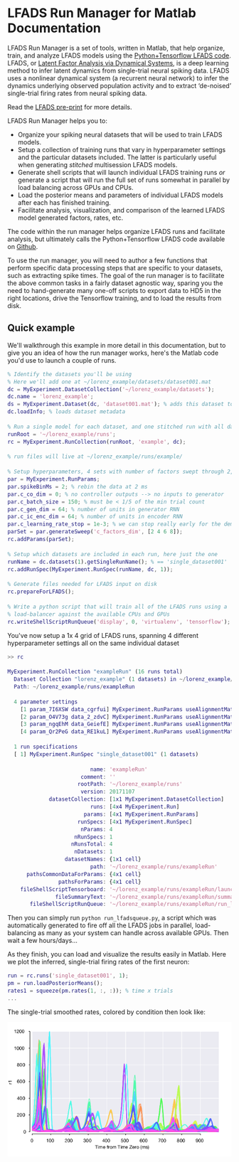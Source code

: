 # LFADS Run Manager for Matlab Documentation

LFADS Run Manager is a set of tools, written in Matlab, that help organize, train, and analyze LFADS models using the [Python+Tensorflow LFADS code](https://github.com/tensorflow/models/tree/master/research/lfads). LFADS, or [Latent Factor Analysis via Dynamical Systems](https://www.biorxiv.org/content/early/2017/06/20/152884), is a deep learning method to infer latent dynamics from single-trial neural spiking data. LFADS uses a nonlinear dynamical system (a recurrent neural network) to infer the dynamics underlying observed population activity and to extract ‘de-noised’ single-trial firing rates from neural spiking data.

Read the [LFADS pre-print](https://www.biorxiv.org/content/early/2017/06/20/152884) for more details.

LFADS Run Manager helps you to:

* Organize your spiking neural datasets that will be used to train LFADS models.
* Setup a collection of training runs that vary in hyperparameter settings and the particular datasets included. The latter is particularly useful when generating _stitched_ multisession LFADS models.
* Generate shell scripts that will launch individual LFADS training runs *or* generate a script that will run the full set of runs somewhat in parallel by load balancing across GPUs and CPUs.
* Load the posterior means and parameters of individual LFADS models after each has finished training.
* Facilitate analysis, visualization, and comparison of the learned LFADS model generated factors, rates, etc.

The code within the run manager helps organize LFADS runs and facilitate analysis, but ultimately calls the Python+Tensorflow LFADS code available on [Github](https://github.com/tensorflow/models/tree/master/research/lfads).

To use the run manager, you will need to author a few functions that perform specific data processing steps that are specific to your datasets, such as extracting spike times. The goal of the run manager is to facilitate the above common tasks in a fairly dataset agnostic way, sparing you the need to hand-generate many one-off scripts to export data to HD5 in the right locations, drive the Tensorflow training, and to load the results from disk.

## Quick example

We'll walkthrough this example in more detail in this documentation, but to give you an idea of how the run manager works, here's the Matlab code you'd use to launch a couple of runs.

```matlab
% Identify the datasets you'll be using
% Here we'll add one at ~/lorenz_example/datasets/dataset001.mat
dc = MyExperiment.DatasetCollection('~/lorenz_example/datasets');
dc.name = 'lorenz_example';
ds = MyExperiment.Dataset(dc, 'dataset001.mat'); % adds this dataset to the collection
dc.loadInfo; % loads dataset metadata

% Run a single model for each dataset, and one stitched run with all datasets
runRoot = '~/lorenz_example/runs';
rc = MyExperiment.RunCollection(runRoot, 'example', dc);

% run files will live at ~/lorenz_example/runs/example/

% Setup hyperparameters, 4 sets with number of factors swept through 2,4,6,8
par = MyExperiment.RunParams;
par.spikeBinMs = 2; % rebin the data at 2 ms
par.c_co_dim = 0; % no controller outputs --> no inputs to generator
par.c_batch_size = 150; % must be < 1/5 of the min trial count
par.c_gen_dim = 64; % number of units in generator RNN
par.c_ic_enc_dim = 64; % number of units in encoder RNN
par.c_learning_rate_stop = 1e-3; % we can stop really early for the demo
parSet = par.generateSweep('c_factors_dim', [2 4 6 8]);
rc.addParams(parSet);

% Setup which datasets are included in each run, here just the one
runName = dc.datasets(1).getSingleRunName(); % == 'single_dataset001'
rc.addRunSpec(MyExperiment.RunSpec(runName, dc, 1));

% Generate files needed for LFADS input on disk
rc.prepareForLFADS();

% Write a python script that will train all of the LFADS runs using a
% load-balancer against the available CPUs and GPUs
rc.writeShellScriptRunQueue('display', 0, 'virtualenv', 'tensorflow');
```

You've now setup a 1x 4 grid of LFADS runs, spanning 4 different hyperparameter settings all on the same individual dataset

```matlab
>> rc

MyExperiment.RunCollection "exampleRun" (16 runs total)
  Dataset Collection "lorenz_example" (1 datasets) in ~/lorenz_example/datasets
  Path: ~/lorenz_example/runs/exampleRun

  4 parameter settings
    [1 param_7I6XSW data_cgrfui] MyExperiment.RunParams useAlignmentMatrix=true c_factors_dim=2 c_ic_enc_dim=64 c_gen_dim=64 c_co_dim=0 c_batch_size=150 c_learning_rate_stop=0.001
    [2 param_O4V73g data_2_zdvC] MyExperiment.RunParams useAlignmentMatrix=true c_factors_dim=4 c_ic_enc_dim=64 c_gen_dim=64 c_co_dim=0 c_batch_size=150 c_learning_rate_stop=0.001
    [3 param_ngqEhM data_GeiefE] MyExperiment.RunParams useAlignmentMatrix=true c_factors_dim=6 c_ic_enc_dim=64 c_gen_dim=64 c_co_dim=0 c_batch_size=150 c_learning_rate_stop=0.001
    [4 param_Qr2PeG data_RE1kuL] MyExperiment.RunParams useAlignmentMatrix=true c_factors_dim=8 c_ic_enc_dim=64 c_gen_dim=64 c_co_dim=0 c_batch_size=150 c_learning_rate_stop=0.001

  1 run specifications
  [ 1] MyExperiment.RunSpec "single_dataset001" (1 datasets)

                          name: 'exampleRun'
                       comment: ''
                      rootPath: '~/lorenz_example/runs'
                       version: 20171107
             datasetCollection: [1x1 MyExperiment.DatasetCollection]
                          runs: [4x4 MyExperiment.Run]
                        params: [4x1 MyExperiment.RunParams]
                      runSpecs: [4x1 MyExperiment.RunSpec]
                       nParams: 4
                     nRunSpecs: 1
                    nRunsTotal: 4
                     nDatasets: 1
                  datasetNames: {1x1 cell}
                          path: '~/lorenz_example/runs/exampleRun'
      pathsCommonDataForParams: {4x1 cell}
                pathsForParams: {4x1 cell}
    fileShellScriptTensorboard: '~/lorenz_example/runs/exampleRun/launch_tensorboard.sh'
               fileSummaryText: '~/lorenz_example/runs/exampleRun/summary.txt'
       fileShellScriptRunQueue: '~/lorenz_example/runs/exampleRun/run_lfadsqueue.py'
```

Then you can simply run `python run_lfadsqueue.py`, a script which was automatically generated to fire off all the LFADS jobs in parallel, load-balancing as many as your system can handle across available GPUs. Then wait a few hours/days...

As they finish, you can load and visualize the results easily in Matlab. Here we plot the inferred, single-trial firing rates of the first neuron:

```matlab
run = rc.runs('single_dataset001', 1);
pm = run.loadPosteriorMeans();
rates1 = squeeze(pm.rates(1, :, :)); % time x trials
...
```

The single-trial smoothed rates, colored by condition then look like:

![Rates neuron 1](images/example_rates.png)
